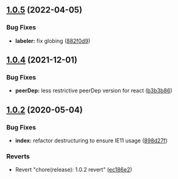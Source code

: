 ## [1.0.5](https://github.com/americanexpress/create-shared-react-context/compare/v1.0.4...v1.0.5) (2022-04-05)


### Bug Fixes

* **labeler:** fix globing ([882f0d9](https://github.com/americanexpress/create-shared-react-context/commit/882f0d94c09024ce18e7b9d44e07c13e61882026))

## [1.0.4](https://github.com/americanexpress/create-shared-react-context/compare/v1.0.3...v1.0.4) (2021-12-01)


### Bug Fixes

* **peerDep:** less restrictive peerDep version for react ([b3b3b86](https://github.com/americanexpress/create-shared-react-context/commit/b3b3b86f5e23a088b874a5f9b6f3a10c329aa921))

## [1.0.2](https://github.com/americanexpress/create-shared-react-context/compare/v1.0.1...v1.0.2) (2020-05-04)


### Bug Fixes

* **index:** refactor destructuring to ensure IE11 usage ([898d27f](https://github.com/americanexpress/create-shared-react-context/commit/898d27f2077b56c0bb2bcc206eee129f0d4e7731))


### Reverts

* Revert "chore(release): 1.0.2 revert" ([ec186e2](https://github.com/americanexpress/create-shared-react-context/commit/ec186e2fc08aae032f8b3f55b6c573215961556b))
